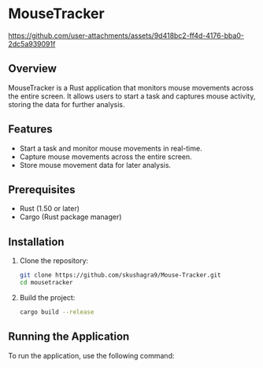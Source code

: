 # MouseTracker


https://github.com/user-attachments/assets/9d418bc2-ff4d-4176-bba0-2dc5a939091f


## Overview
MouseTracker is a Rust application that monitors mouse movements across the entire screen. It allows users to start a task and captures mouse activity, storing the data for further analysis.

## Features
- Start a task and monitor mouse movements in real-time.
- Capture mouse movements across the entire screen.
- Store mouse movement data for later analysis.

## Prerequisites
- Rust (1.50 or later)
- Cargo (Rust package manager)

## Installation
1. Clone the repository:
   ```bash
   git clone https://github.com/skushagra9/Mouse-Tracker.git
   cd mousetracker
   ```

2. Build the project:
   ```bash
   cargo build --release
   ```

## Running the Application
To run the application, use the following command:
